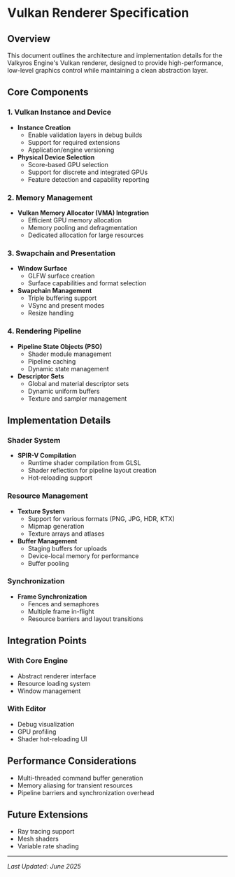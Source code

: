 # Vulkan Renderer Specification

## Overview
This document outlines the architecture and implementation details for the Valkyros Engine's Vulkan renderer, designed to provide high-performance, low-level graphics control while maintaining a clean abstraction layer.

## Core Components

### 1. Vulkan Instance and Device
- **Instance Creation**
  - Enable validation layers in debug builds
  - Support for required extensions
  - Application/engine versioning
- **Physical Device Selection**
  - Score-based GPU selection
  - Support for discrete and integrated GPUs
  - Feature detection and capability reporting

### 2. Memory Management
- **Vulkan Memory Allocator (VMA) Integration**
  - Efficient GPU memory allocation
  - Memory pooling and defragmentation
  - Dedicated allocation for large resources

### 3. Swapchain and Presentation
- **Window Surface**
  - GLFW surface creation
  - Surface capabilities and format selection
- **Swapchain Management**
  - Triple buffering support
  - VSync and present modes
  - Resize handling

### 4. Rendering Pipeline
- **Pipeline State Objects (PSO)**
  - Shader module management
  - Pipeline caching
  - Dynamic state management
- **Descriptor Sets**
  - Global and material descriptor sets
  - Dynamic uniform buffers
  - Texture and sampler management

## Implementation Details

### Shader System
- **SPIR-V Compilation**
  - Runtime shader compilation from GLSL
  - Shader reflection for pipeline layout creation
  - Hot-reloading support

### Resource Management
- **Texture System**
  - Support for various formats (PNG, JPG, HDR, KTX)
  - Mipmap generation
  - Texture arrays and atlases
- **Buffer Management**
  - Staging buffers for uploads
  - Device-local memory for performance
  - Buffer pooling

### Synchronization
- **Frame Synchronization**
  - Fences and semaphores
  - Multiple frame in-flight
  - Resource barriers and layout transitions

## Integration Points

### With Core Engine
- Abstract renderer interface
- Resource loading system
- Window management

### With Editor
- Debug visualization
- GPU profiling
- Shader hot-reloading UI

## Performance Considerations
- Multi-threaded command buffer generation
- Memory aliasing for transient resources
- Pipeline barriers and synchronization overhead

## Future Extensions
- Ray tracing support
- Mesh shaders
- Variable rate shading

---
*Last Updated: June 2025*
